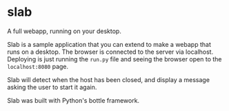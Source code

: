 # slab
A full webapp, running on your desktop.

Slab is a sample application that you can extend to make a webapp that runs on a desktop.
The browser is connected to the server via localhost. Deploying is just running the `run.py` file
and seeing the browser open to the `localhost:8080` page.

Slab will detect when the host has been closed, and display a message asking the user to start it again.

Slab was built with Python's bottle framework. 
